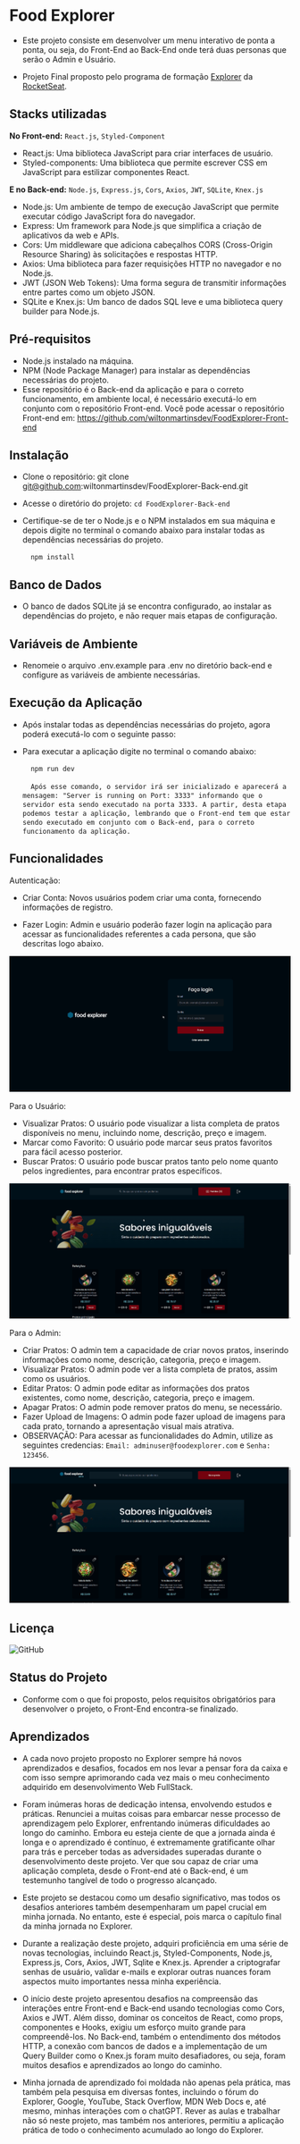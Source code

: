 # Food Explorer

- Este projeto consiste em desenvolver um menu interativo de ponta a ponta, ou seja, do Front-End ao Back-End onde terá duas personas que serão o Admin e Usuário.

- Projeto Final proposto pelo programa de formação [Explorer](https://www.rocketseat.com.br/explorer) da [RocketSeat](https://www.rocketseat.com.br/).


## Stacks utilizadas
  **No Front-end:** `React.js`, `Styled-Component`
  - React.js: Uma biblioteca JavaScript para criar interfaces de usuário.
  - Styled-components: Uma biblioteca que permite escrever CSS em JavaScript para estilizar componentes React.
  
  **E no Back-end:** `Node.js`, `Express.js`, `Cors`, `Axios`, `JWT`, `SQLite`, `Knex.js`
- Node.js: Um ambiente de tempo de execução JavaScript que permite executar código JavaScript fora do navegador.
- Express: Um framework para Node.js que simplifica a criação de aplicativos da web e APIs.
- Cors: Um middleware que adiciona cabeçalhos CORS (Cross-Origin Resource Sharing) às solicitações e respostas HTTP.
- Axios: Uma biblioteca para fazer requisições HTTP no navegador e no Node.js.
- JWT (JSON Web Tokens): Uma forma segura de transmitir informações entre partes como um objeto JSON.
- SQLite e Knex.js: Um banco de dados SQL leve e uma biblioteca query builder para Node.js.


## Pré-requisitos
- Node.js instalado na máquina.
- NPM (Node Package Manager) para instalar as dependências necessárias do projeto.
- Esse repositório é o Back-end da aplicação e para o correto funcionamento, em ambiente local, é necessário executá-lo em conjunto com o repositório Front-end. Você pode acessar o repositório Front-end em: https://github.com/wiltonmartinsdev/FoodExplorer-Front-end

## Instalação
- Clone o repositório: git clone git@github.com:wiltonmartinsdev/FoodExplorer-Back-end.git
- Acesse o diretório do projeto: `cd FoodExplorer-Back-end`
- Certifique-se de ter o Node.js e o NPM instalados em sua máquina e depois digite no terminal o comando abaixo para instalar todas as dependências necessárias do projeto.

        npm install


## Banco de Dados
- O banco de dados SQLite já se encontra configurado, ao instalar as dependências do projeto, e não requer mais etapas de configuração.


## Variáveis de Ambiente
- Renomeie o arquivo .env.example para .env no diretório back-end e configure as variáveis de ambiente necessárias.


## Execução da Aplicação
- Após instalar todas as dependências necessárias do projeto, agora poderá executá-lo com o seguinte passo:

- Para executar a aplicação digite no terminal o comando abaixo:

        npm run dev
        
        Após esse comando, o servidor irá ser inicializado e aparecerá a mensagem: "Server is running on Port: 3333" informando que o servidor esta sendo executado na porta 3333. A partir, desta etapa podemos testar a aplicação, lembrando que o Front-end tem que estar sendo executado em conjunto com o Back-end, para o correto funcionamento da aplicação.


## Funcionalidades

Autenticação:

- Criar Conta: Novos usuários podem criar uma conta, fornecendo informações de registro.

- Fazer Login: Admin e usuário poderão fazer login na aplicação para acessar as funcionalidades referentes a cada persona, que são descritas logo abaixo.

<img src="https://github.com/wiltonmartinsdev/FoodExplorer-Front-end/blob/main/src/assets/authenticationRoutes.gif?raw=true" />

Para o Usuário:

- Visualizar Pratos: O usuário pode visualizar a lista completa de pratos disponíveis no menu, incluindo nome, descrição, preço e imagem.
- Marcar como Favorito: O usuário pode marcar seus pratos favoritos para fácil acesso posterior.
- Buscar Pratos: O usuário pode buscar pratos tanto pelo nome quanto pelos ingredientes, para encontrar pratos específicos.

<img src="https://github.com/wiltonmartinsdev/FoodExplorer-Front-end/blob/main/src/assets/userRoutes.gif?raw=true" />

Para o Admin:

- Criar Pratos: O admin tem a capacidade de criar novos pratos, inserindo informações como nome, descrição, categoria, preço e imagem.
- Visualizar Pratos: O admin pode ver a lista completa de pratos, assim como os usuários.
- Editar Pratos: O admin pode editar as informações dos pratos existentes, como nome, descrição, categoria, preço e imagem.
- Apagar Pratos: O admin pode remover pratos do menu, se necessário.
- Fazer Upload de Imagens: O admin pode fazer upload de imagens para cada prato, tornando a apresentação visual mais atrativa.
- OBSERVAÇÃO: Para acessar as funcionalidades do Admin, utilize as seguintes credencias: `Email: adminuser@foodexplorer.com` e `Senha: 123456`.

<img src="https://github.com/wiltonmartinsdev/FoodExplorer-Front-end/blob/main/src/assets/adminRoutes.gif?raw=true" />


## Licença
![GitHub](https://img.shields.io/github/license/wiltonmartinsdev/Movie-Notes)


## Status do Projeto
- Conforme com o que foi proposto, pelos requisitos obrigatórios para desenvolver o projeto, o Front-End encontra-se finalizado.


## Aprendizados
- A cada novo projeto proposto no Explorer sempre há novos aprendizados e desafios, focados em nos levar a pensar fora da caixa e com isso sempre aprimorando cada vez mais o meu conhecimento adquirido em desenvolvimento Web FullStack.

- Foram inúmeras horas de dedicação intensa, envolvendo estudos e práticas. Renunciei a muitas coisas para embarcar nesse processo de aprendizagem pelo Explorer, enfrentando inúmeras dificuldades ao longo do caminho. Embora eu esteja ciente de que a jornada ainda é longa e o aprendizado é contínuo, é extremamente gratificante olhar para trás e perceber todas as adversidades superadas durante o desenvolvimento deste projeto. Ver que sou capaz de criar uma aplicação completa, desde o Front-end até o Back-end, é um testemunho tangível de todo o progresso alcançado.

- Este projeto se destacou como um desafio significativo, mas todos os desafios anteriores também desempenharam um papel crucial em minha jornada. No entanto, este é especial, pois marca o capítulo final da minha jornada no Explorer.

- Durante a realização deste projeto, adquiri proficiência em uma série de novas tecnologias, incluindo React.js, Styled-Components, Node.js, Express.js, Cors, Axios, JWT, Sqlite e Knex.js. Aprender a criptografar senhas de usuário, validar e-mails e explorar outras nuances foram aspectos muito importantes nessa minha experiência.

- O início deste projeto apresentou desafios na compreensão das interações entre Front-end e Back-end usando tecnologias como Cors, Axios e JWT. Além disso, dominar os conceitos de React, como props, componentes e Hooks, exigiu um esforço muito grande para compreendê-los. No Back-end, também o entendimento dos métodos HTTP, a conexão com bancos de dados e a implementação de um Query Builder como o Knex.js foram muito desafiadores, ou seja, foram muitos desafios e aprendizados ao longo do caminho.

- Minha jornada de aprendizado foi moldada não apenas pela prática, mas também pela pesquisa em diversas fontes, incluindo o fórum do Explorer, Google, YouTube, Stack Overflow, MDN Web Docs e, até mesmo, minhas interações com o chatGPT. Rever as aulas e trabalhar não só neste projeto, mas também nos anteriores, permitiu a aplicação prática de todo o conhecimento acumulado ao longo do Explorer.

